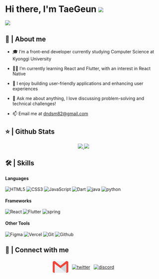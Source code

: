 # Hi there, I'm TaeGeun <img src="https://media.giphy.com/media/hvRJCLFzcasrR4ia7z/giphy.gif" width="30">

![](https://github.com/halfrost/halfrost/blob/master/icons/header_.png)

<h2>📖 | About me</h2>

- 🎓 I’m a front-end developer currently studying Computer Science at Kyonggi University

- 👨‍💻 I’m currently learning React and Flutter, with an interest in React Native

- 🤔 I enjoy building user-friendly applications and enhancing user experiences
  
- 💬 Ask me about anything, I love discussing problem-solving and technical challenges!
  
- 📫 Email me at dndsm82@gmail.com

<h2>⭐ | Github Stats </h2>

<div align="center">
<a href="https://github.com/tgy1201">
<img height="180em" src="https://github-readme-stats.vercel.app/api?username=tgy1201&show_icons=true&theme=default&include_all_commits=true&count_private=true"/>
<img height="180em" src="https://github-readme-stats.vercel.app/api/top-langs/?username=tgy1201&layout=compact&langs_count=7&theme=default"/></a>
</div>

<h2>🛠️ | Skills</h2>
<h4>Languages</h4>
<div>
  <img  alt="HTML5" src="https://img.shields.io/badge/html5-%23E34F26.svg?style=for-the-badge&logo=html5&logoColor=white"/>
  <img  alt="CSS3" src="https://img.shields.io/badge/css3-%231572B6.svg?style=for-the-badge&logo=css3&logoColor=white"/>
  <img  alt="JavaScript" src="https://img.shields.io/badge/javascript-F7DF1E?style=for-the-badge&logo=javascript&logoColor=white"/>
  <img  alt="Dart" src ="https://img.shields.io/badge/Dart-0175C2?style=for-the-badge&logo=dart&logoColor=white"/>
  <img  alt="java" src ="https://img.shields.io/badge/Java-ED8B00?style=for-the-badge&logo=java&logoColor=white"/>
  <img  alt="python" src ="https://img.shields.io/badge/Python-14354C?style=for-the-badge&logo=python&logoColor=white"/>
</div>
<h4>Frameworks</h4>
<div>
  <img  alt="React" src="https://img.shields.io/badge/react-0088CC?style=for-the-badge&logo=react&logoColor=white"/>
  <img  alt="Flutter" src ="https://img.shields.io/badge/Flutter-02569B?style=for-the-badge&logo=flutter&logoColor=white"/>
  <img  alt="spring" src ="https://img.shields.io/badge/Spring-6DB33F?style=for-the-badge&logo=spring&logoColor=white"/>
</div>
<h4>Other Tools</h4>
<div>
  <img  alt="Figma" src="https://img.shields.io/badge/figma-F24E1E?style=for-the-badge&logo=figma&logoColor=white"/>
  <img  alt="Vercel" src="https://img.shields.io/badge/vercel-000000?style=for-the-badge&logo=vercel&logoColor=white"/>
  <img  alt="Git" src="https://img.shields.io/badge/git-F05032?style=for-the-badge&logo=git&logoColor=white"/>
  <img  alt="Github" src="https://img.shields.io/badge/github-181717?style=for-the-badge&logo=github&logoColor=white"/>
</div>

<h2>🤝 | Connect with me</h2>
<p align="center">
<a href="mailto:dndsm82@gmail.com" ><img align="center" src="https://github.com/SatYu26/SatYu26/blob/master/Assets/Gmail.svg" alt="Gmail" height="50" width="50" /></a>&nbsp;&nbsp;
<a href="https://github.com/tgy1201" target="blank"><img align="center" src="https://skillicons.dev/icons?i=github" alt="twitter" height="50" width="50" /></a>&nbsp;&nbsp; 
<a href="https://discordapp.com/users/793722023502676029" target="blank"><img align="center" src="https://user-images.githubusercontent.com/88904952/234982627-019fd336-6248-453c-9b05-97c13fd1d207.png" alt="discord" height="50" width="50" /></a>
</p>
